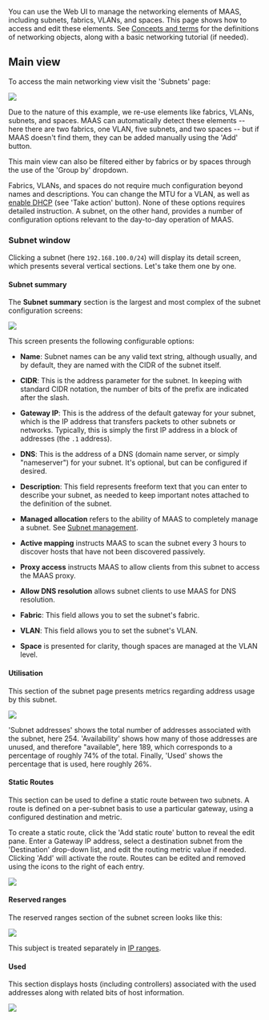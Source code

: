 <!-- deb-2-7-cli
||2.7|2.8|2.9|
|-----:|:-----:|:-----:|:-----:|
|Snap|[CLI](networking-snap-2-7-cli/2946) ~ [UI](networking-snap-2-7-ui/2947)|[CLI](networking-snap-2-8-cli/2948) ~ [UI](networking-snap-2-8-ui/2949)|[CLI](networking-snap-2-9-cli/2950) ~ [UI](networking-snap-2-9-ui/2951)|
|Packages|**CLI** ~ [UI](networking-deb-2-7-ui/2953)|[CLI](networking-deb-2-8-cli/2954) ~ [UI](networking-deb-2-8-ui/2955)|[CLI](networking-deb-2-9-cli/2956) ~ [UI](networking-deb-2-9-ui/2957)|
 deb-2-7-cli -->

<!-- deb-2-7-ui
||2.7|2.8|2.9|
|-----:|:-----:|:-----:|:-----:|
|Snap|[CLI](networking-snap-2-7-cli/2946) ~ [UI](networking-snap-2-7-ui/2947)|[CLI](networking-snap-2-8-cli/2948) ~ [UI](networking-snap-2-8-ui/2949)|[CLI](networking-snap-2-9-cli/2950) ~ [UI](networking-snap-2-9-ui/2951)|
|Packages|[CLI](networking-deb-2-7-cli/2952) ~ |**UI**|[CLI](networking-deb-2-8-cli/2954) ~ [UI](networking-deb-2-8-ui/2955)|[CLI](networking-deb-2-9-cli/2956) ~ [UI](networking-deb-2-9-ui/2957)|
 deb-2-7-ui -->

<!-- deb-2-8-cli
||2.7|2.8|2.9|
|-----:|:-----:|:-----:|:-----:|
|Snap|[CLI](networking-snap-2-7-cli/2946) ~ [UI](networking-snap-2-7-ui/2947)|[CLI](networking-snap-2-8-cli/2948) ~ [UI](networking-snap-2-8-ui/2949)|[CLI](networking-snap-2-9-cli/2950) ~ [UI](networking-snap-2-9-ui/2951)|
|Packages|[CLI](networking-deb-2-7-cli/2952) ~ [UI](networking-deb-2-7-ui/2953)||**CLI** ~ [UI](networking-deb-2-8-ui/2955)|[CLI](networking-deb-2-9-cli/2956) ~ [UI](networking-deb-2-9-ui/2957)|
 deb-2-8-cli -->

<!-- deb-2-8-ui
||2.7|2.8|2.9|
|-----:|:-----:|:-----:|:-----:|
|Snap|[CLI](networking-snap-2-7-cli/2946) ~ [UI](networking-snap-2-7-ui/2947)|[CLI](networking-snap-2-8-cli/2948) ~ [UI](networking-snap-2-8-ui/2949)|[CLI](networking-snap-2-9-cli/2950) ~ [UI](networking-snap-2-9-ui/2951)|
|Packages|[CLI](networking-deb-2-7-cli/2952) ~ [UI](networking-deb-2-7-ui/2953)|[CLI](networking-deb-2-8-cli/2954) ~ |**UI**|[CLI](networking-deb-2-9-cli/2956) ~ [UI](networking-deb-2-9-ui/2957)|
 deb-2-8-ui -->

<!-- deb-2-9-cli
||2.7|2.8|2.9|
|-----:|:-----:|:-----:|:-----:|
|Snap|[CLI](networking-snap-2-7-cli/2946) ~ [UI](networking-snap-2-7-ui/2947)|[CLI](networking-snap-2-8-cli/2948) ~ [UI](networking-snap-2-8-ui/2949)|[CLI](networking-snap-2-9-cli/2950) ~ [UI](networking-snap-2-9-ui/2951)|
|Packages|[CLI](networking-deb-2-7-cli/2952) ~ [UI](networking-deb-2-7-ui/2953)|[CLI](networking-deb-2-8-cli/2954) ~ [UI](networking-deb-2-8-ui/2955)||**CLI** ~ [UI](networking-deb-2-9-ui/2957)|
 deb-2-9-cli -->

<!-- deb-2-9-ui
||2.7|2.8|2.9|
|-----:|:-----:|:-----:|:-----:|
|Snap|[CLI](networking-snap-2-7-cli/2946) ~ [UI](networking-snap-2-7-ui/2947)|[CLI](networking-snap-2-8-cli/2948) ~ [UI](networking-snap-2-8-ui/2949)|[CLI](networking-snap-2-9-cli/2950) ~ [UI](networking-snap-2-9-ui/2951)|
|Packages|[CLI](networking-deb-2-7-cli/2952) ~ [UI](networking-deb-2-7-ui/2953)|[CLI](networking-deb-2-8-cli/2954) ~ [UI](networking-deb-2-8-ui/2955)|[CLI](networking-deb-2-9-cli/2956) ~ |**UI**|
 deb-2-9-ui -->

<!-- snap-2-7-cli
||2.7|2.8|2.9|
|-----:|:-----:|:-----:|:-----:|
|Snap|**CLI** ~ [UI](networking-snap-2-7-ui/2947)|[CLI](networking-snap-2-8-cli/2948) ~ [UI](networking-snap-2-8-ui/2949)|[CLI](networking-snap-2-9-cli/2950) ~ [UI](networking-snap-2-9-ui/2951)|
|Packages|[CLI](networking-deb-2-7-cli/2952) ~ [UI](networking-deb-2-7-ui/2953)|[CLI](networking-deb-2-8-cli/2954) ~ [UI](networking-deb-2-8-ui/2955)|[CLI](networking-deb-2-9-cli/2956) ~ [UI](networking-deb-2-9-ui/2957)|
 snap-2-7-cli -->

<!-- snap-2-7-ui
||2.7|2.8|2.9|
|-----:|:-----:|:-----:|:-----:|
|Snap|[CLI](networking-snap-2-7-cli/2946) ~ |**UI**|[CLI](networking-snap-2-8-cli/2948) ~ [UI](networking-snap-2-8-ui/2949)|[CLI](networking-snap-2-9-cli/2950) ~ [UI](networking-snap-2-9-ui/2951)|
|Packages|[CLI](networking-deb-2-7-cli/2952) ~ [UI](networking-deb-2-7-ui/2953)|[CLI](networking-deb-2-8-cli/2954) ~ [UI](networking-deb-2-8-ui/2955)|[CLI](networking-deb-2-9-cli/2956) ~ [UI](networking-deb-2-9-ui/2957)|
 snap-2-7-ui -->

<!-- snap-2-8-cli
||2.7|2.8|2.9|
|-----:|:-----:|:-----:|:-----:|
|Snap|[CLI](networking-snap-2-7-cli/2946) ~ [UI](networking-snap-2-7-ui/2947)||**CLI** ~ [UI](networking-snap-2-8-ui/2949)|[CLI](networking-snap-2-9-cli/2950) ~ [UI](networking-snap-2-9-ui/2951)|
|Packages|[CLI](networking-deb-2-7-cli/2952) ~ [UI](networking-deb-2-7-ui/2953)|[CLI](networking-deb-2-8-cli/2954) ~ [UI](networking-deb-2-8-ui/2955)|[CLI](networking-deb-2-9-cli/2956) ~ [UI](networking-deb-2-9-ui/2957)|
 snap-2-8-cli -->

<!-- snap-2-8-ui
||2.7|2.8|2.9|
|-----:|:-----:|:-----:|:-----:|
|Snap|[CLI](networking-snap-2-7-cli/2946) ~ [UI](networking-snap-2-7-ui/2947)|[CLI](networking-snap-2-8-cli/2948) ~ |**UI**|[CLI](networking-snap-2-9-cli/2950) ~ [UI](networking-snap-2-9-ui/2951)|
|Packages|[CLI](networking-deb-2-7-cli/2952) ~ [UI](networking-deb-2-7-ui/2953)|[CLI](networking-deb-2-8-cli/2954) ~ [UI](networking-deb-2-8-ui/2955)|[CLI](networking-deb-2-9-cli/2956) ~ [UI](networking-deb-2-9-ui/2957)|
 snap-2-8-ui -->

<!-- snap-2-9-cli
||2.7|2.8|2.9|
|-----:|:-----:|:-----:|:-----:|
|Snap|[CLI](networking-snap-2-7-cli/2946) ~ [UI](networking-snap-2-7-ui/2947)|[CLI](networking-snap-2-8-cli/2948) ~ [UI](networking-snap-2-8-ui/2949)||**CLI** ~ [UI](networking-snap-2-9-ui/2951)|
|Packages|[CLI](networking-deb-2-7-cli/2952) ~ [UI](networking-deb-2-7-ui/2953)|[CLI](networking-deb-2-8-cli/2954) ~ [UI](networking-deb-2-8-ui/2955)|[CLI](networking-deb-2-9-cli/2956) ~ [UI](networking-deb-2-9-ui/2957)|
 snap-2-9-cli -->

<!-- snap-2-9-ui
||2.7|2.8|2.9|
|-----:|:-----:|:-----:|:-----:|
|Snap|[CLI](networking-snap-2-7-cli/2946) ~ [UI](networking-snap-2-7-ui/2947)|[CLI](networking-snap-2-8-cli/2948) ~ [UI](networking-snap-2-8-ui/2949)|[CLI](networking-snap-2-9-cli/2950) ~ |**UI**|
|Packages|[CLI](networking-deb-2-7-cli/2952) ~ [UI](networking-deb-2-7-ui/2953)|[CLI](networking-deb-2-8-cli/2954) ~ [UI](networking-deb-2-8-ui/2955)|[CLI](networking-deb-2-9-cli/2956) ~ [UI](networking-deb-2-9-ui/2957)|
 snap-2-9-ui -->

You can use the Web UI to manage the networking elements of MAAS, including subnets, fabrics, VLANs, and spaces.  This page shows how to access and edit these elements. See [Concepts and terms](/t/concepts-and-terms/785) for the definitions of networking objects, along with a basic networking tutorial (if needed).

<h2 id="heading--main-view">Main view</h2>

To access the main networking view visit the 'Subnets' page:

<a href="https://assets.ubuntu.com/v1/657bb332-installconfig-networking__2.4_subnets.png" target = "_blank"><img src="https://assets.ubuntu.com/v1/657bb332-installconfig-networking__2.4_subnets.png"></a>

Due to the nature of this example, we re-use elements like fabrics, VLANs, subnets, and spaces.  MAAS can automatically detect these elements -- here there are two fabrics, one VLAN, five subnets, and two spaces -- but if MAAS doesn't find them, they can be added manually using the 'Add' button.

This main view can also be filtered either by fabrics or by spaces through the use of the 'Group by' dropdown.

Fabrics, VLANs, and spaces do not require much configuration beyond names and descriptions. You can change the MTU for a VLAN, as well as [enable DHCP](/t/managing-dhcp/759#heading--enabling-dhcp) (see 'Take action' button).  None of these options requires detailed instruction. A subnet, on the other hand, provides a number of configuration options relevant to the day-to-day operation of MAAS.

<h3 id="heading--subnet-window">Subnet window</h3>

Clicking a subnet (here `192.168.100.0/24`) will display its detail screen, which presents several vertical sections.  Let's take them one by one.

<h4>Subnet summary</h4>

The **Subnet summary** section is the largest and most complex of the subnet configuration screens:

<a href="https://assets.ubuntu.com/v1/17617b35-installconfig-networking__2.4_subnets-summary.png" target = "_blank"><img src="https://assets.ubuntu.com/v1/17617b35-installconfig-networking__2.4_subnets-summary.png"></a>

This screen presents the following configurable options:

* **Name**: Subnet names can be any valid text string, although usually, and by default, they are named with the CIDR of the subnet itself.

* **CIDR**: This is the address parameter for the subnet.  In keeping with standard CIDR notation, the number of bits of the prefix are indicated after the slash.

* **Gateway IP**: This is the address of the default gateway for your subnet, which is the IP address that transfers packets to other subnets or networks. Typically, this is simply the first IP address in a block of addresses (the `.1` address).

* **DNS**: This is the address of a DNS (domain name server, or simply "nameserver") for your subnet.  It's optional, but can be configured if desired.

* **Description**: This field represents freeform text that you can enter to describe your subnet, as needed to keep important notes attached to the definition of the subnet.

* **Managed allocation** refers to the ability of MAAS to completely manage a subnet. See [Subnet management](/t/subnet-management/766).

* **Active mapping** instructs MAAS to scan the subnet every 3 hours to discover hosts that have not been discovered passively.

* **Proxy access** instructs MAAS to allow clients from this subnet to access the MAAS proxy.

* **Allow DNS resolution** allows subnet clients to use MAAS for DNS resolution.

* **Fabric**: This field allows you to set the subnet's fabric.

* **VLAN**: This field allows you to set the subnet's VLAN.

* **Space** is presented for clarity, though spaces are managed at the VLAN level.

<h4>Utilisation</h4>

This section of the subnet page presents metrics regarding address usage by this subnet.

<a href="https://assets.ubuntu.com/v1/3d3e4b61-installconfig-networking__2.4_subnets-utilisation.png" target = "_blank"><img src="https://assets.ubuntu.com/v1/3d3e4b61-installconfig-networking__2.4_subnets-utilisation.png"></a>

'Subnet addresses' shows the total number of addresses associated with the subnet, here 254. 'Availability' shows how many of those addresses are unused, and therefore "available", here 189, which corresponds to a percentage of roughly 74% of the total. Finally, 'Used' shows the percentage that is used, here roughly 26%.

<h4>Static Routes</h4>

This section can be used to define a static route between two subnets. A route is defined on a per-subnet basis to use a particular gateway, using a configured destination and metric.

To create a static route, click the 'Add static route' button to reveal the edit pane. Enter a Gateway IP address, select a destination subnet from the 'Destination' drop-down list, and edit the routing metric value if needed. Clicking 'Add' will activate the route. Routes can be edited and removed using the icons to the right of each entry.

<a href="https://assets.ubuntu.com/v1/49f5e240-installconfig-networking__2.4_subnets-routes.png" target = "_blank"><img src="https://assets.ubuntu.com/v1/49f5e240-installconfig-networking__2.4_subnets-routes.png"></a>

<h4>Reserved ranges</h4>

The reserved ranges section of the subnet screen looks like this:

<a href="https://assets.ubuntu.com/v1/5f9f50f9-installconfig-networking__2.4_subnets-reserved.png" target = "_blank"><img src="https://assets.ubuntu.com/v1/5f9f50f9-installconfig-networking__2.4_subnets-reserved.png"></a>

This subject is treated separately in [IP ranges](/t/ip-ranges/760).

<h4>Used</h4>

This section displays hosts (including controllers) associated with the used addresses along with related bits of host information.

<a href="https://assets.ubuntu.com/v1/b9e69b0b-installconfig-networking__2.4_subnets-used.png" target = "_blank"><img src="https://assets.ubuntu.com/v1/b9e69b0b-installconfig-networking__2.4_subnets-used.png"></a>


<!-- LINKS -->